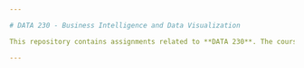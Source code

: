 ```yaml
---

# DATA 230 - Business Intelligence and Data Visualization

This repository contains assignments related to **DATA 230**. The course emphasizes applying data analytics skills to practical and multidisciplinary projects.

---
```

